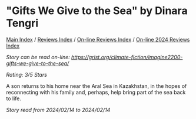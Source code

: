 # "Gifts We Give to the Sea" by Dinara Tengri

[Main Index](../../../README.md) / [Reviews Index](../../README.md) / [On-line Reviews Index](../README.md) / [On-line 2024 Reviews Index](README.md)

*Story can be read on-line: <https://grist.org/climate-fiction/imagine2200-gifts-we-give-to-the-sea/>*

*Rating: 3/5 Stars*

A son returns to his home near the Aral Sea in Kazakhstan, in the hopes of reconnecting with his family and, perhaps, help bring part of the sea back to life.

*Story read from 2024/02/14 to 2024/02/14*
